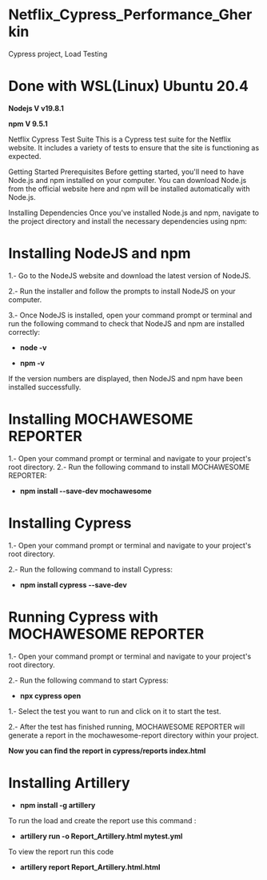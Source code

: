 # Netflix_Cypress_Performance_Gherkin
Cypress project, Load Testing

# **Done with WSL(Linux) Ubuntu 20.4**

**Nodejs V v19.8.1**

**npm V 9.5.1**


Netflix Cypress Test Suite
This is a Cypress test suite for the Netflix website. It includes a variety of tests to ensure that the site is functioning as expected.

Getting Started
Prerequisites
Before getting started, you'll need to have Node.js and npm installed on your computer. You can download Node.js from the official website here and npm will be installed automatically with Node.js.

Installing Dependencies
Once you've installed Node.js and npm, navigate to the project directory and install the necessary dependencies using npm:

# Installing NodeJS and npm
1.- Go to the NodeJS website and download the latest version of NodeJS.

2.- Run the installer and follow the prompts to install NodeJS on your computer.

3.- Once NodeJS is installed, open your command prompt or terminal and run the following command to check that NodeJS and npm are installed correctly:

- **node -v**

- **npm -v**

If the version numbers are displayed, then NodeJS and npm have been installed successfully.

# Installing MOCHAWESOME REPORTER

1.- Open your command prompt or terminal and navigate to your project's root directory.
2.- Run the following command to install MOCHAWESOME REPORTER:
- **npm install --save-dev mochawesome**

# Installing Cypress

1.- Open your command prompt or terminal and navigate to your project's root directory.

2.- Run the following command to install Cypress:

- **npm install cypress --save-dev**

# Running Cypress with MOCHAWESOME REPORTER

1.- Open your command prompt or terminal and navigate to your project's root directory.

2.- Run the following command to start Cypress:

- **npx cypress open**

1.- Select the test you want to run and click on it to start the test.

2.- After the test has finished running, MOCHAWESOME REPORTER will generate a report in the mochawesome-report directory within your project.

**Now you can find the report in cypress/reports index.html** 

# Installing Artillery

- **npm install -g artillery**

To run the load and create the report use this command :

- **artillery run -o Report_Artillery.html mytest.yml**

To view the report run this code

- **artillery report Report_Artillery.html.html**

